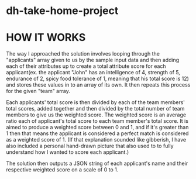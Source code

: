 # dh-take-home-project

# HOW IT WORKS
The way I approached the solution involves looping through the "applicants" array given to us by the sample input data and then adding each of their attributes up to create a total attribute score for each applicant(ex. the applicant "John" has an intelligence of 4, strength of 5, endurance of 2, spicy food tolerance of 1, meaning that his total score is 12) and stores these values in to an array of its own. It then repeats this process for the given "team" array.

Each applicants' total score is then divided by each of the team members' total scores, added together and then divided by the total number of team members to give us the weighted score. The weighted score is an average ratio each of applicant's total score to each team member's total score. It is aimed to produce a weighted score between 0 and 1, and if it's greater than 1 then that means the applicant is considered a perfect match is considered as a weighted score of 1. (If that explanation sounded like gibberish, I have also included a personal hand-drawn picture that also used to to fully understand how I wanted to score each applicant.)

The solution then outputs a JSON string of each applicant's name and their respective weighted score on a scale of 0 to 1.
